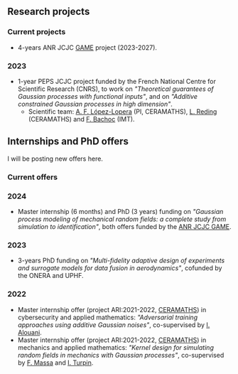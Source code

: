 ## Research projects

### Current projects
- 4-years ANR JCJC [GAME](https://anfelopera.github.io/funding/GAME) project (2023-2027).

### 2023
- 1-year PEPS JCJC project funded by the French National Centre for Scientific Research (CNRS), to work on *"Theoretical guarantees of Gaussian processes with functional inputs"*, and on *"Additive constrained Gaussian processes in high dimension"*.
    + Scientific team: [A. F. López-Lopera](https://anfelopera.github.io/) (PI, CERAMATHS), [L. Reding](https://www.uphf.fr/ceramaths/membres/reding_lucas) (CERAMATHS) and [F. Bachoc](https://www.math.univ-toulouse.fr/~fbachoc/) (IMT).

## Internships and PhD offers

I will be posting new offers here.

### Current offers

### 2024
- Master internship (6 months) and PhD (3 years) funding on *"Gaussian process modeling of mechanical random fields: a complete study from simulation to identification"*, both offers funded by the [ANR JCJC GAME](https://anfelopera.github.io/funding/GAME).

### 2023
- 3-years PhD funding on *"Multi-fidelity adaptive design of experiments and surrogate models for data fusion in aerodynamics"*, cofunded by the ONERA and UPHF.

### 2022
- Master internship offer (project ARI:2021-2022, [CERAMATHS](https://www.uphf.fr/ceramaths)) in cybersecurity and applied mathematics: *"Adversarial training approaches using additive Gaussian noises"*, co-supervised by [I. Alouani](https://sites.google.com/view/ihsen-alouani).
- Master internship offer (project ARI:2021-2022, [CERAMATHS](https://www.uphf.fr/ceramaths)) in mechanics and applied mathematics: *"Kernel design for simulating random fields in mechanics with Gaussian processes"*, co-supervised by [F. Massa](https://www.uphf.fr/lamih/en/membres/massa_franck) and [I. Turpin](https://www.uphf.fr/ceramaths/en/membres/massa_turpin_isabelle).